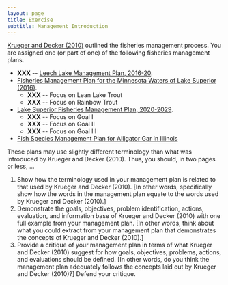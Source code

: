 ```yaml
---
layout: page
title: Exercise
subtitle: Management Introduction
---
```


[Krueger and Decker (2010)](../RESOURCES/KruegerDecker_2010_Process.pdf) outlined the fisheries management process. You are assigned one (or part of one) of the following fisheries management plans.

* **XXX** -- [Leech Lake Management Plan, 2016-20](http://files.dnr.state.mn.us/fisheries/largelakes/leech/leechmp.pdf).
* [Fisheries Management Plan for the Minnesota Waters of Lake Superior (2016)](http://files.dnr.state.mn.us/publications/fisheries/special_reports/181.pdf).
    * **XXX** -- Focus on Lean Lake Trout
    * **XXX** -- Focus on Rainbow Trout
* [Lake Superior Fisheries Management Plan, 2020-2029](https://widnr.widen.net/s/wtwwsnnqqr).
    * **XXX** -- Focus on Goal I
    * **XXX** -- Focus on Goal II
    * **XXX** -- Focus on Goal III
* [Fish Species Management Plan for Alligator Gar in Illinois](https://www.dnr.illinois.gov/news/documents/algplan.pdf)

These plans may use slightly different terminology than what was introduced by Krueger and Decker (2010). Thus, you should, in two pages or less, ...

1. Show how the terminology used in your management plan is related to that used by Krueger and Decker (2010). [In other words, specifically show how the words in the management plan equate to the words used by Krueger and Decker (2010).]
1. Demonstrate the goals, objectives, problem identification, actions, evaluation, and information base of Krueger and Decker (2010) with one full example from your management plan. [In other words, think about what you could extract from your management plan that demonstrates the concepts of Krueger and Decker (2010).]
1. Provide a critique of your management plan in terms of what Krueger and Decker (2010) suggest for how goals, objectives, problems, actions, and evaluations should be defined. [In other words, do you think the management plan adequately follows the concepts laid out by Krueger and Decker (2010)?] Defend your critique.
